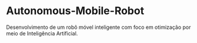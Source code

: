 # Autonomous-Mobile-Robot
Desenvolvimento de um robô móvel inteligente com foco em otimização por meio de Inteligência Artificial.

